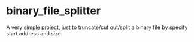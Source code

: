 # binary_file_splitter
A very simple project, just to truncate/cut out/split a binary file by specify start address and size.


